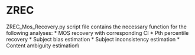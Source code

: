 # ZREC

ZREC_Mos_Recovery.py script file contains the necessary function for the following analyses:
	* MOS recovery with corresponding CI
	* Pth percentile recovery
	* Subject bias estimation
	* Subject inconsistency estimation
	* Content ambiguity estimation\
